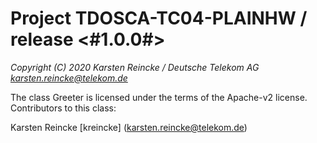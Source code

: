 # Project TDOSCA-TC04-PLAINHW / release <#1.0.0#>

*Copyright (C) 2020 Karsten Reincke / Deutsche Telekom AG <karsten.reincke@telekom.de>*

The class Greeter is licensed under the terms of the Apache-v2 license.
Contributors to this class:

Karsten Reincke [kreincke] (karsten.reincke@telekom.de)
